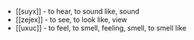 - [[suyx]] - to hear, to sound like, sound
- [[zejex]] - to see, to look like, view
- [[uxuc]] - to feel, to smell, feeling, smell, to smell like